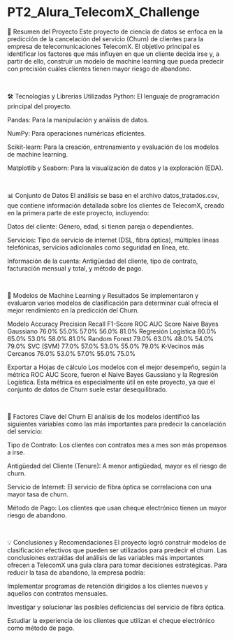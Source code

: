 # PT2_Alura_TelecomX_Challenge
📝 Resumen del Proyecto
Este proyecto de ciencia de datos se enfoca en la predicción de la cancelación del servicio (Churn) de clientes para la empresa de telecomunicaciones TelecomX. El objetivo principal es identificar los factores que más influyen en que un cliente decida irse y, a partir de ello, construir un modelo de machine learning que pueda predecir con precisión cuáles clientes tienen mayor riesgo de abandono.

<br>

🛠️ Tecnologías y Librerías Utilizadas
Python: El lenguaje de programación principal del proyecto.

Pandas: Para la manipulación y análisis de datos.

NumPy: Para operaciones numéricas eficientes.

Scikit-learn: Para la creación, entrenamiento y evaluación de los modelos de machine learning.

Matplotlib y Seaborn: Para la visualización de datos y la exploración (EDA).

<br>

📊 Conjunto de Datos
El análisis se basa en el archivo datos_tratados.csv, que contiene información detallada sobre los clientes de TelecomX, creado en la primera parte de este proyecto, incluyendo:

Datos del cliente: Género, edad, si tienen pareja o dependientes.

Servicios: Tipo de servicio de internet (DSL, fibra óptica), múltiples líneas telefónicas, servicios adicionales como seguridad en línea, etc.

Información de la cuenta: Antigüedad del cliente, tipo de contrato, facturación mensual y total, y método de pago.

<br>

🤖 Modelos de Machine Learning y Resultados
Se implementaron y evaluaron varios modelos de clasificación para determinar cuál ofrecía el mejor rendimiento en la predicción del Churn.

Modelo	 Accuracy	Precision	Recall	F1-Score	ROC AUC Score
Naive Bayes Gaussiano	76.0%	55.0%	57.0%	56.0%	81.0%
Regresión Logística	80.0%	65.0%	53.0%	58.0%	81.0%
Random Forest	79.0%	63.0%	48.0%	54.0%	79.0%
SVC (SVM)	77.0%	57.0%	53.0%	55.0%	79.0%
K-Vecinos más Cercanos	76.0%	53.0%	57.0%	55.0%	75.0%

Exportar a Hojas de cálculo
Los modelos con el mejor desempeño, según la métrica ROC AUC Score, fueron el Naive Bayes Gaussiano y la Regresión Logística. Esta métrica es especialmente útil en este proyecto, ya que el conjunto de datos de Churn suele estar desequilibrado.

<br>

🔑 Factores Clave del Churn
El análisis de los modelos identificó las siguientes variables como las más importantes para predecir la cancelación del servicio:

Tipo de Contrato: Los clientes con contratos mes a mes son más propensos a irse.

Antigüedad del Cliente (Tenure): A menor antigüedad, mayor es el riesgo de churn.

Servicio de Internet: El servicio de fibra óptica se correlaciona con una mayor tasa de churn.

Método de Pago: Los clientes que usan cheque electrónico tienen un mayor riesgo de abandono.

<br>

💡 Conclusiones y Recomendaciones
El proyecto logró construir modelos de clasificación efectivos que pueden ser utilizados para predecir el churn. Las conclusiones extraídas del análisis de las variables más importantes ofrecen a TelecomX una guía clara para tomar decisiones estratégicas. Para reducir la tasa de abandono, la empresa podría:

Implementar programas de retención dirigidos a los clientes nuevos y aquellos con contratos mensuales.

Investigar y solucionar las posibles deficiencias del servicio de fibra óptica.

Estudiar la experiencia de los clientes que utilizan el cheque electrónico como método de pago.

